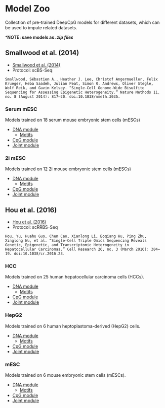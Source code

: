 # Model Zoo

Collection of pre-trained DeepCpG models for different datasets, which can be used to impute related datasets.

***NOTE: save models as *.zip files***



## Smallwood et al. (2014)

* [Smallwood et al. (2014)](http://www.nature.com/nmeth/journal/v11/n8/full/nmeth.3035.html)
* Protocol: scBS-Seq

```
Smallwood, Sébastien A., Heather J. Lee, Christof Angermueller, Felix Krueger, Heba Saadeh, Julian Peat, Simon R. Andrews, Oliver Stegle, Wolf Reik, and Gavin Kelsey. “Single-Cell Genome-Wide Bisulfite Sequencing for Assessing Epigenetic Heterogeneity.” Nature Methods 11, no. 8 (August 2014): 817–20. doi:10.1038/nmeth.3035.
```

### Serum mESC

Models trained on 18 serum mouse embryonic stem cells (mESCs)

* [DNA module](http://www.ebi.ac.uk/~angermue/deepcpg/alias/1754b5bbc21a8257663acc52e657f69c)
  * [Motifs](./models/motifs/Smallwood2014_serum.html)
* [CpG module](http://www.ebi.ac.uk/~angermue/deepcpg/alias/33bc504f24df2e7a0380ef75aaa70e59)
* [Joint module](http://www.ebi.ac.uk/~angermue/deepcpg/alias/e4b82088e980cb26b87a157a4f69abc0)

### 2i mESC

Models trained on 12 2i mouse embryonic stem cells (mESCs)

* [DNA module](http://www.ebi.ac.uk/~angermue/deepcpg/alias/51b5b3df82e5431a37794640647baafd)
  * [Motifs](./models/motifs/Smallwood2014_2i.html)
* [CpG module](http://www.ebi.ac.uk/~angermue/deepcpg/alias/f89b2e8344012d73e95504da06bcf378)
* [Joint module](http://www.ebi.ac.uk/~angermue/deepcpg/alias/7c8fbb955d620d994f391630ef0b909c)



## Hou et al. (2016)

* [Hou et al. (2016)](http://www.nature.com/cr/journal/v26/n3/full/cr201623a.html)
* Protocol: scRRBS-Seq

```
Hou, Yu, Huahu Guo, Chen Cao, Xianlong Li, Boqiang Hu, Ping Zhu, Xinglong Wu, et al. “Single-Cell Triple Omics Sequencing Reveals Genetic, Epigenetic, and Transcriptomic Heterogeneity in Hepatocellular Carcinomas.” Cell Research 26, no. 3 (March 2016): 304–19. doi:10.1038/cr.2016.23.
```

### HCC

Models trained on 25 human hepatocellular carcinoma cells (HCCs).

* [DNA module](http://www.ebi.ac.uk/~angermue/deepcpg/alias/260e4c19cef65fd36f7e7e3d7edd2c15)
  * [Motifs](./models/motifs/Hou2016_hcc.html)
* [CpG module](http://www.ebi.ac.uk/~angermue/deepcpg/alias/78730fac7c4bd2c3a43b7cf9ef99f547)
* [Joint module](http://www.ebi.ac.uk/~angermue/deepcpg/alias/f58d95caa1c6dfb4d5d796af855292ae)

### HepG2

Models trained on 6 human heptoplastoma-derived (HepG2) cells.

* [DNA module](http://www.ebi.ac.uk/~angermue/deepcpg/alias/e5ffbf52cef081c9bf58e09ba873fd95)
  * [Motifs](./models/motifs/Hou2016_hep.html)
* [CpG module](http://www.ebi.ac.uk/~angermue/deepcpg/alias/0e463dc20d82f50d8b1fe45e3c3c1cec)
* [Joint module](http://www.ebi.ac.uk/~angermue/deepcpg/alias/e84cc69d34789f05e3a1a1c9f142c737)

### mESC

Models trained on 6 mouse embryonic stem cells (mESCs).

* [DNA module](http://www.ebi.ac.uk/~angermue/deepcpg/alias/e5ffbf52cef081c9bf58e09ba873fd95)
  * [Motifs](./models/motifs/Hou2016_mesc.html)
* [CpG module](http://www.ebi.ac.uk/~angermue/deepcpg/alias/0e463dc20d82f50d8b1fe45e3c3c1cec)
* [Joint module](http://www.ebi.ac.uk/~angermue/deepcpg/alias/e84cc69d34789f05e3a1a1c9f142c737)
